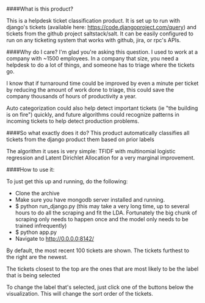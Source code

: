 ####What is this product?

This is a helpdesk ticket classification product. It is set up to run with django's tickets (available here: https://code.djangoproject.com/query) and tickets from the github project saltstack/salt.  It can be easily configured to run on any ticketing system that works with github, jira, or rpc's APIs.

####Why do I care?
I'm glad you're asking this question. I used to work at a company with ~1500 employees. In a company that size, you need a helpdesk to do a lot of things, and someone has to triage where the tickets go.

I know that if turnaround time could be improved by even a minute per ticket by reducing the amount of work done to triage, this could save the company thousands of hours of productivity a year.

Auto categorization could also help detect important tickets (ie "the building is on fire") quickly, and future algorithms could recognize patterns in incoming tickets to help detect production problems.

####So what exactly does it do?
This product automatically classifies all tickets from the django product them based on prior labels

The algorithm it uses is very simple: TFIDF with multinomial logistic regression and Latent Dirichlet Allocation for a very marginal improvement.

####How to use it:

To just get this up and running, do the following:
- Clone the archive
- Make sure you have mongodb server installed and running.
- $ python run_django.py (this may take a very long time, up to several hours to do all the scraping and fit the LDA.  Fortunately the big chunk of scraping only needs to happen once and the model only needs to be trained infrequently)
- $ python app.py
- Navigate to http://0.0.0.0:8142/

By default, the most recent 100 tickets are shown. The tickets furthest to the right are the newest.

The tickets closest to the top are the ones that are most likely to be the label that is being selected

To change the label that's selected, just click one of the buttons below the visualization.  This will change the sort order of the tickets.
